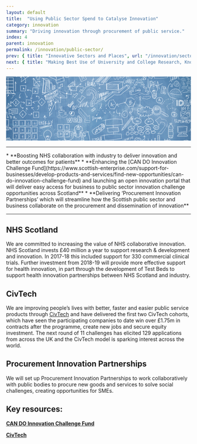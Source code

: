 ```yaml
---
layout: default
title:  "Using Public Sector Spend to Catalyse Innovation"
category: innovation
summary: "Driving innovation through procurement of public service."
index: 4
parent: innovation
permalink: /innovation/public-sector/
prev: { title: "Innovative Sectors and Places", url: "/innovation/sectors-and-places/" }
next: { title: "Making Best Use of University and College Research, Knowledge and Talent", url: "/innovation/university-research/" }
---
```


![A mind map illustration](/assets/images/pageimages/innovation3.jpg)
<br>
<hr>
* **Boosting NHS collaboration with industry to deliver innovation and better outcomes for patients**
* **Enhancing the [CAN DO Innovation Challenge Fund](https://www.scottish-enterprise.com/support-for-businesses/develop-products-and-services/find-new-opportunities/can-do-innovation-challenge-fund) and launching an open innovation portal that will deliver easy access for business to public sector innovation challenge opportunities across Scotland**
* **Delivering ‘Procurement Innovation Partnerships’ which will streamline how the Scottish public sector and business collaborate on the procurement and dissemination of innovation**

<hr>

## NHS Scotland

We are committed to increasing the value of NHS collaborative innovation.  NHS Scotland invests £40 million a year to support research & development and innovation. In 2017-18 this included support for 330 commercial clinical trials.  Further investment from 2018-19 will provide more effective support for health innovation, in part through the development of Test Beds to support health innovation partnerships between NHS Scotland and industry.

## CivTech

We are improving people’s lives with better, faster and easier public service products through [CivTech](https://civtech.atlassian.net/wiki/spaces/CIV/overview?mode=global) and have delivered the first two CivTech cohorts, which have seen the participating companies to date win over £1.75m in contracts after the programme, create new jobs and secure equity investment. The next round of 11 challenges has elicited 129 applications from across the UK and the CivTech model is sparking interest across the world. 

## Procurement Innovation Partnerships 

We will set up Procurement Innovation Partnerships to work collaboratively with public bodies to procure new goods and services to solve social challenges, creating opportunities for SMEs. 


## Key resources: 

**[CAN DO Innovation Challenge Fund](https://www.scottish-enterprise.com/support-for-businesses/develop-products-and-services/find-new-opportunities/can-do-innovation-challenge-fund)**

**[CivTech](https://civtech.atlassian.net/wiki/spaces/CIV/overview?mode=global)**
